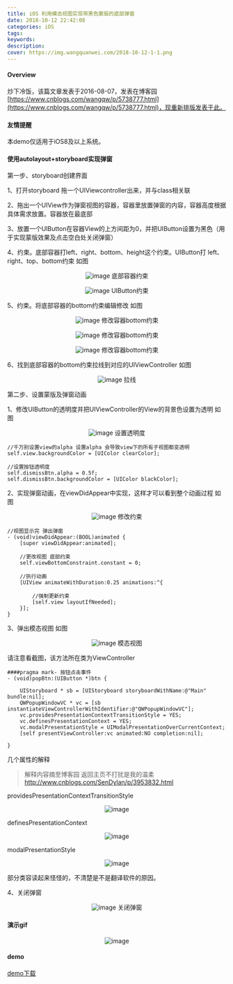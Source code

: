 ```yaml
---
title: iOS 利用模态视图实现带黑色蒙版的底部弹窗
date: 2018-10-12 22:42:08
categories: iOS
tags:
keywords: 
description:
cover: https://img.wangquanwei.com/2018-10-12-1-1.png
---
```



#### Overview
炒下冷饭，该篇文章发表于2016-08-07，发表在博客园[https://www.cnblogs.com/wangqw/p/5738777.html](https://www.cnblogs.com/wangqw/p/5738777.html)，现重新排版发表于此。

#### 友情提醒
本demo仅适用于iOS8及以上系统。  

#### 使用autolayout+storyboard实现弹窗
第一步、storyboard创建界面

1、打开storyboard 拖一个UIViewcontroller出来，并与class相关联

<!-- more -->

2、拖出一个UIView作为弹窗视图的容器，容器里放置弹窗的内容，容器高度根据具体需求放置。容器放在最底部 

3、放置一个UIButton在容器View的上方间距为0，并把UIButton设置为黑色（用于实现蒙版效果及点击空白处关闭弹窗）

4、约束。底部容器打left、right、bottom、height这个约束。UIButton打 left、right、top、bottom约束 如图

<div align=center>

![image](https://img.wangquanwei.com/714996-20160807175904825-369553193.png)
底部容器约束

![image](https://img.wangquanwei.com/714996-20160807180343168-1347233876.png)
UIButton约束
</div>

5、约束。将底部容器的bottom约束编辑修改 如图
<div align=center>

![image](https://img.wangquanwei.com/714996-20160807180729684-462217795.png)
修改容器bottom约束

![image](https://img.wangquanwei.com/714996-20160807180935434-792688910.png)
修改容器bottom约束

![image](https://img.wangquanwei.com/714996-20160807181130700-1845924649.png)
修改容器bottom约束
</div>

6、找到底部容器的bottom约束拉线到对应的UIViewController 如图
<div align=center>

![image](https://img.wangquanwei.com/714996-20160807181841497-1876214160.png)
拉线
</div>

第二步、设置蒙版及弹窗动画

1、修改UIButton的透明度并把UIViewController的View的背景色设置为透明 如图
<div align=center>

![image](https://img.wangquanwei.com/714996-20160807190653059-1295967993.png)
设置透明度
</div>


```
//千万别设置view的alpha 设置alpha 会导致view下的所有子视图都变透明
self.view.backgroundColor = [UIColor clearColor];

//设置按钮透明度
self.dismissBtn.alpha = 0.5f;
self.dismissBtn.backgroundColor = [UIColor blackColor];
```

2、实现弹窗动画，在viewDidAppear中实现，这样才可以看到整个动画过程 如图
<div align=center>

![image](https://img.wangquanwei.com/714996-20160807191214481-1562655370.png)
修改约束
</div>


```
//视图显示完 弹出弹窗
- (void)viewDidAppear:(BOOL)animated {
    [super viewDidAppear:animated];
    
    //更改视图 底部约束
    self.viewBottomConstraint.constant = 0;
    
    //执行动画
    [UIView animateWithDuration:0.25 animations:^{
        
        //强制更新约束
        [self.view layoutIfNeeded];
    }];
}
```

3、弹出模态视图 如图
<div align=center>

![image](https://img.wangquanwei.com/714996-20160807191933184-189155919.png)
模态视图
</div>

请注意看截图，该方法所在类为ViewController
```
####pragma mark- 按钮点击事件
- (void)popBtn:(UIButton *)btn {
    
    UIStoryboard * sb = [UIStoryboard storyboardWithName:@"Main" bundle:nil];
    QWPopupWindowVC * vc = [sb instantiateViewControllerWithIdentifier:@"QWPopupWindowVC"];
    vc.providesPresentationContextTransitionStyle = YES;
    vc.definesPresentationContext = YES;
    vc.modalPresentationStyle = UIModalPresentationOverCurrentContext;
    [self presentViewController:vc animated:NO completion:nil];
    
}

```

几个属性的解释  

> 解释内容摘至博客园 返回主页不打扰是我的温柔 http://www.cnblogs.com/SenDylan/p/3953832.html  

providesPresentationContextTransitionStyle
<div align=center>

![image](https://img.wangquanwei.com/714996-20160807192018106-1442728786.png)
</div>

definesPresentationContext
<div align=center>

![image](https://img.wangquanwei.com/714996-20160807192726481-1498336537.png)
</div>


modalPresentationStyle
<div align=center>

![image](https://img.wangquanwei.com/714996-20160807193013293-1451604844.png)
</div>
部分类容读起来怪怪的，不清楚是不是翻译软件的原因。  

4、关闭弹窗
<div align=center>

![image](https://img.wangquanwei.com/714996-20160807193422418-654040597.png)
关闭弹窗
</div>

#### 演示gif
<div align=center>

![image](https://img.wangquanwei.com/714996-20160807193807153-800741518.gif)
</div>

#### demo
[demo下载](https://github.com/quanweiwang/QWPopupWindow)
